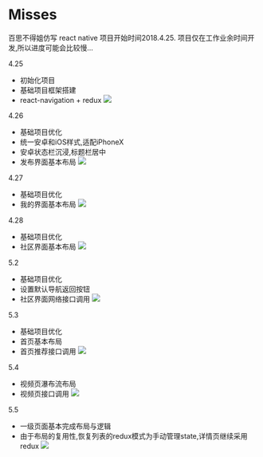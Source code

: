 # Misses
百思不得姐仿写
react native
项目开始时间2018.4.25.
项目仅在工作业余时间开发,所以进度可能会比较慢...

4.25
* 初始化项目
* 基础项目框架搭建
* react-navigation + redux
![](./exhibition/1.png)

4.26
* 基础项目优化
* 统一安卓和iOS样式,适配iPhoneX
* 安卓状态栏沉浸,标题栏居中
* 发布界面基本布局
![](./exhibition/2.png)

4.27
* 基础项目优化
* 我的界面基本布局
![](./exhibition/3.png)

4.28
* 基础项目优化
* 社区界面基本布局
![](./exhibition/4.png)

5.2
* 基础项目优化
* 设置默认导航返回按钮
* 社区界面网络接口调用
![](./exhibition/5.png)

5.3
* 基础项目优化
* 首页基本布局
* 首页推荐接口调用
![](./exhibition/6.png)

5.4
* 视频页瀑布流布局
* 视频页接口调用
![](./exhibition/7.png)

5.5
* 一级页面基本完成布局与逻辑
* 由于布局的复用性,恢复列表的redux模式为手动管理state,详情页继续采用redux
![](./exhibition/8.png)